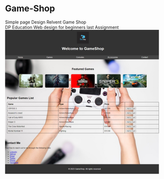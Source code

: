 # Game-Shop
Simple page Design Relvent Game Shop <br>
DP Education Web design for beginners last Assignment
<img src="https://github.com/JahanRazh/Game-Shop/blob/e6fb94c9e0e9e67f666e5ea549de344584c01c53/Web%20capture(screenshot).jpeg">
